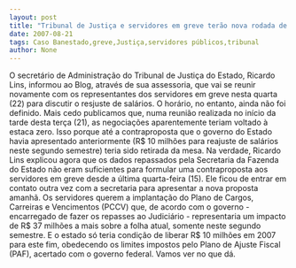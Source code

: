 ```yaml
---
layout: post
title: "Tribunal de Justiça e servidores em greve terão nova rodada de negociações nesta quarta"
date: 2007-08-21
tags: Caso Banestado,greve,Justiça,servidores públicos,tribunal
author: None
---
```

O secret&aacute;rio de Administra&ccedil;&atilde;o do Tribunal de Justi&ccedil;a do Estado, Ricardo Lins, informou ao Blog, atrav&eacute;s de sua assessoria, que vai se reunir novamente com os representantes dos servidores em greve nesta quarta (22) para discutir o resjuste de sal&aacute;rios. O hor&aacute;rio, no entanto, ainda n&atilde;o foi definido.
Mais cedo publicamos que, numa reuni&atilde;o realizada no in&iacute;cio da tarde desta ter&ccedil;a (21), as negocia&ccedil;&otilde;es aparentemente teriam voltado &agrave; estaca zero. Isso porque at&eacute; a contraproposta que o governo do Estado havia&nbsp;apresentado anteriormente (R$ 10 milh&otilde;es para reajuste de sal&aacute;rios neste segundo semestre) teria sido retirada da mesa. 
Na verdade, Ricardo Lins explicou agora que os dados repassados pela Secretaria da Fazenda do Estado n&atilde;o eram suficientes para formular uma contraproposta aos servidores em greve desde a &uacute;ltima quarta-feira (15). Ele ficou de&nbsp;entrar em contato&nbsp;outra vez com a secretaria para apresentar a nova proposta amanh&atilde;.
Os servidores querem a implanta&ccedil;&atilde;o do Plano de Cargos, Carreiras e Vencimentos (PCCV) que, de acordo com o governo - encarregado de fazer os repasses&nbsp;ao Judici&aacute;rio - representaria um impacto de R$ 37 milh&otilde;es a mais sobre a folha atual, somente neste segundo semestre. 
E o estado s&oacute; teria condi&ccedil;&atilde;o de liberar R$ 10 milh&otilde;es em 2007 para este fim, obedecendo os limites impostos pelo Plano de Ajuste Fiscal (PAF), acertado com o governo federal.
Vamos ver no que d&aacute;. 